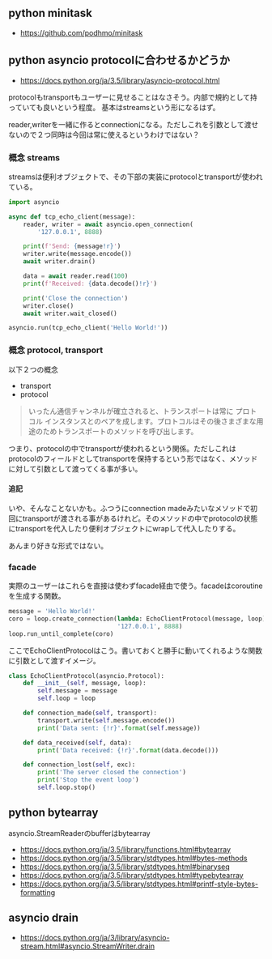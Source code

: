 ## python minitask

- https://github.com/podhmo/minitask

## python asyncio protocolに合わせるかどうか

- https://docs.python.org/ja/3.5/library/asyncio-protocol.html

protocolもtransportもユーザーに見せることはなさそう。内部で規約として持っていても良いという程度。
基本はstreamsという形になるはず。

reader,writerを一緒に作るとconnectionになる。ただしこれを引数として渡せないので２つ同時は今回は常に使えるというわけではない？

### 概念 streams

streamsは便利オブジェクトで、その下部の実装にprotocolとtransportが使われている。

```python
import asyncio

async def tcp_echo_client(message):
    reader, writer = await asyncio.open_connection(
        '127.0.0.1', 8888)

    print(f'Send: {message!r}')
    writer.write(message.encode())
    await writer.drain()

    data = await reader.read(100)
    print(f'Received: {data.decode()!r}')

    print('Close the connection')
    writer.close()
    await writer.wait_closed()

asyncio.run(tcp_echo_client('Hello World!'))
```

### 概念 protocol, transport

以下２つの概念

- transport
- protocol

> いったん通信チャンネルが確立されると、トランスポートは常に プロトコル インスタンスとのペアを成します。プロトコルはその後さまざまな用途のためトランスポートのメソッドを呼び出します。

つまり、protocolの中でtransportが使われるという関係。ただしこれはprotocolのフィールドとしてtransportを保持するという形ではなく、メソッドに対して引数として渡ってくる事が多い。

#### 追記

いや、そんなことないかも。ふつうにconnection madeみたいなメソッドで初回にtransportが渡される事があるけれど。そのメソッドの中でprotocolの状態にtransportを代入したり便利オブジェクトにwrapして代入したりする。

あんまり好きな形式ではない。

### facade

実際のユーザーはこれらを直接は使わずfacade経由で使う。facadeはcoroutineを生成する関数。

```python
message = 'Hello World!'
coro = loop.create_connection(lambda: EchoClientProtocol(message, loop),
                              '127.0.0.1', 8888)
loop.run_until_complete(coro)
```

ここでEchoClientProtocolはこう。書いておくと勝手に動いてくれるような関数に引数として渡すイメージ。

```python
class EchoClientProtocol(asyncio.Protocol):
    def __init__(self, message, loop):
        self.message = message
        self.loop = loop

    def connection_made(self, transport):
        transport.write(self.message.encode())
        print('Data sent: {!r}'.format(self.message))

    def data_received(self, data):
        print('Data received: {!r}'.format(data.decode()))

    def connection_lost(self, exc):
        print('The server closed the connection')
        print('Stop the event loop')
        self.loop.stop()
```

## python bytearray

asyncio.StreamReaderのbufferはbytearray

- https://docs.python.org/ja/3.5/library/functions.html#bytearray
- https://docs.python.org/ja/3.5/library/stdtypes.html#bytes-methods
- https://docs.python.org/ja/3.5/library/stdtypes.html#binaryseq
- https://docs.python.org/ja/3.5/library/stdtypes.html#typebytearray
- https://docs.python.org/ja/3.5/library/stdtypes.html#printf-style-bytes-formatting

## asyncio drain

- https://docs.python.org/ja/3/library/asyncio-stream.html#asyncio.StreamWriter.drain
